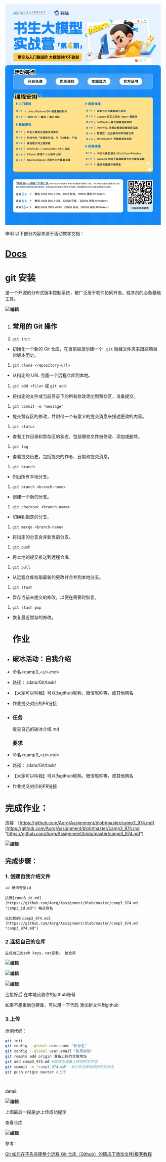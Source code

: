 ![1729033516631](image/白嫖A100-git/1729033516631.png)

申明 以下部分内容来源于活动教学文档：

# [Docs](https://aicarrier.feishu.cn/wiki/Q7CSwHcDfiSCaxkpqifcxu4ynqJ "Docs")

# git 安装

是一个开源的分布式版本控制系统，被广泛用于软件协同开发。程序员的必备基础工具。

![](https://i-blog.csdnimg.cn/direct/5c087b3661914c489c971e6fcf6748a3.png)![]()**编辑**

1. ## 常用的 Git 操作
2. `git init`

* 初始化一个新的 Git 仓库，在当前目录创建一个 `.git` 隐藏文件夹来跟踪项目的版本历史。

1. `git clone <repository-url>`

* 从指定的 URL 克隆一个远程仓库到本地。

1. `git add <file>` 或 `git add.`

* 将指定的文件或当前目录下的所有修改添加到暂存区，准备提交。

1. `git commit -m "message"`

* 提交暂存区的修改，并附带一个有意义的提交消息来描述更改的内容。

1. `git status`

* 查看工作目录和暂存区的状态，包括哪些文件被修改、添加或删除。

1. `git log`

* 查看提交历史，包括提交的作者、日期和提交消息。

1. `git branch`

* 列出所有本地分支。

1. `git branch <branch-name>`

* 创建一个新的分支。

1. `git checkout <branch-name>`

* 切换到指定的分支。

1. `git merge <branch-name>`

* 将指定的分支合并到当前分支。

1. `git push`

* 将本地的提交推送到远程仓库。

1. `git pull`

* 从远程仓库拉取最新的更改并合并到本地分支。

1. `git stash`

* 暂存当前未提交的修改，以便在需要时恢复。

1. `git stash pop`

* 恢复最近暂存的修改。
  # 作业
* ## 破冰活动：自我介绍
* 命名<camp3_`<id>`.md>
* 路径：./data/Git/task/
* 【大家可以叫我】可以为github昵称，微信昵称等，或其他网名
* 作业提交对应的PR链接
* ### 任务

  提交自己的破冰介绍.md

  ### 要求
* 命名<camp3_`<id>`.md>
* 路径：./data/Git/task/
* 【大家可以叫我】可以为github昵称，微信昵称等，或其他网名
* 作业提交对应的PR链接

# 完成作业：

连接：[https://github.com/Aorg/Assignment/blob/master/camp3_974.md](https://github.com/Aorg/Assignment/blob/master/camp3_974.md "https://github.com/Aorg/Assignment/blob/master/camp3_974.md")

![](https://i-blog.csdnimg.cn/direct/b9710e4a09de46089e898edf24a0f7f3.png)![]()**编辑**

## 完成步骤：

### 1. 创建自我介绍文件

    id 是问卷星id

    按照[camp3_id.md](https://github.com/Aorg/Assignment/blob/master/camp3_974.md "camp3_id.md") 格式命名

    比如我的[camp3_974.md](https://github.com/Aorg/Assignment/blob/master/camp3_974.md "camp3_974.md")

### 2.连接自己的仓库

    生成自己的ssh keys，cat查看， 给仓库

![](https://i-blog.csdnimg.cn/direct/5d8c5ac35094441ab899eca4f166ebe1.png)![]()**编辑**

![](https://i-blog.csdnimg.cn/direct/1615247e466442e0a51f41e38c2ef4f6.png)![]()**编辑**

 ![](https://i-blog.csdnimg.cn/direct/27db5006d4f443ca846d0b8f4a62b404.png)![]()**编辑**

连接好后 在本地设置你的github账号

如果不想重新创建库，可以用一下代码 添加新文件到github

### 3.上传

示例代码：

```bash
git init
git config --global user.name "帐号名"
git config --global user.email "账号邮箱"
git remote add origin 准备上传的仓库地址
git add camp3_974.md #改成你准备上传的的文件名 
git commit -m "camp3_974.md"  #引号记得改成你的文件名
git push origin master #上传
```

![]()

detail:

![](https://i-blog.csdnimg.cn/direct/967fe2e112264ba9bf9ee89b1ead56c1.png)![]()**编辑**

上图最后一段是git上传成功提示

查看仓库

![](https://i-blog.csdnimg.cn/direct/9b46eb69831048d7b1911a9dd07ca983.png)![]()**编辑**

参考：

[Git 如何在不先克隆整个远程 Git 仓库（Github）的情况下添加文件|极客教程](https://geek-docs.com/git/git-questions/41_git_how_do_i_add_file_to_remote_git_repo_github_without_cloning_the_whole_repo_first.html "Git 如何在不先克隆整个远程 Git 仓库（Github）的情况下添加文件|极客教程")
